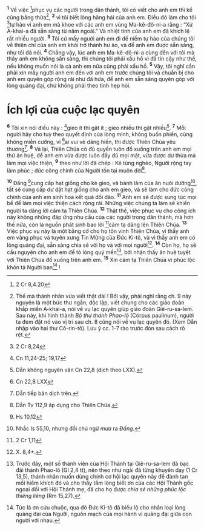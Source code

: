 <sup><b>1</b></sup> Về việc [^1*]phục vụ các người trong dân thánh, tôi có viết cho anh em thì kể cũng bằng thừa[^1], <sup><b>2</b></sup> vì tôi biết lòng hăng hái của anh em. Điều đó làm cho tôi [^2*]tự hào vì anh em mà khoe với các anh em vùng Ma-kê-đô-ni-a rằng : “Xứ A-khai-a đã sẵn sàng từ năm ngoái.” Và nhiệt tình của anh em đã khích lệ rất nhiều người. <sup><b>3</b></sup> Tôi cử mấy người anh em đi để niềm tự hào của chúng tôi về thiện chí của anh em khỏi trở thành hư ảo, và để anh em được sẵn sàng, như tôi đã nói. <sup><b>4</b></sup> Chẳng vậy, lúc anh em Ma-kê-đô-ni-a cùng đến với tôi mà thấy anh em không sẵn sàng, thì chúng tôi phải xấu hổ vì đã tin cậy như thế, nếu không muốn nói là cả anh em nữa cũng phải xấu hổ. <sup><b>5</b></sup> Vậy, tôi nghĩ cần phải xin mấy người anh em đến với anh em trước chúng tôi và chuẩn bị cho anh em quyên góp rộng rãi như đã hứa, để anh em sẵn sàng quyên góp với lòng quảng đại, chứ không phải theo tính hẹp hòi.

# Ích lợi của cuộc lạc quyên
<sup><b>6</b></sup> Tôi xin nói điều này : [^3*]gieo ít thì gặt ít ; gieo nhiều thì gặt nhiều[^2]. <sup><b>7</b></sup> Mỗi người hãy cho tuỳ theo quyết định của lòng mình, không buồn phiền, cũng không miễn cưỡng, vì [^4*]ai vui vẻ dâng hiến, thì được Thiên Chúa yêu thương[^3]. <sup><b>8</b></sup> Vả lại, Thiên Chúa có đủ quyền tuôn đổ xuống trên anh em mọi thứ ân huệ, để anh em vừa được luôn đầy đủ mọi mặt, vừa được dư thừa mà làm mọi việc thiện, <sup><b>9</b></sup> theo như lời đã chép : Kẻ túng nghèo, Người rộng tay làm phúc ; đức công chính của Người tồn tại muôn đời[^4].

<sup><b>10</b></sup> Đấng [^5*]cung cấp hạt giống cho kẻ gieo, và bánh làm của ăn nuôi dưỡng[^5], tất sẽ cung cấp dư dật hạt giống cho anh em gieo, và sẽ làm cho đức công chính của anh em sinh hoa kết quả dồi dào. <sup><b>11</b></sup> Anh em sẽ được sung túc mọi bề để làm mọi việc thiện cách rộng rãi. Những việc chúng ta làm sẽ khiến người ta dâng lời cảm tạ Thiên Chúa. <sup><b>12</b></sup> Thật thế, việc phục vụ cho công ích này không những đáp ứng nhu cầu của các người trong dân thánh, mà hơn thế nữa, còn là nguồn phát sinh bao lời [^6*]cảm tạ dâng lên Thiên Chúa. <sup><b>13</b></sup> Việc phục vụ này là một bằng cớ cho họ tôn vinh Thiên Chúa, vì thấy anh em vâng phục và tuyên xưng Tin Mừng của Đức Ki-tô, và vì thấy anh em có lòng quảng đại, sẵn sàng chia sẻ với họ và với mọi người[^6]. <sup><b>14</b></sup> Còn họ, họ sẽ cầu nguyện cho anh em để tỏ lòng quý mến[^7], bởi nhận thấy ân huệ tuyệt vời Thiên Chúa đổ xuống trên anh em. <sup><b>15</b></sup> Xin cảm tạ Thiên Chúa vì phúc lộc khôn tả Người ban[^8] !

[^1]: Thế mà thánh nhân vừa viết thật dài ! Bởi vậy, phải nghĩ rằng ch. 9 này nguyên là một bức thư ngắn, độc lập, viết chung cho các giáo đoàn khắp miền A-khai-a, nói về vụ lạc quyên giúp giáo đoàn Giê-ru-sa-lem. Sau này, khi hình thành <i>Bộ thư thánh Phao-lô</i> (Córpus paulínum), người ta đem đặt nó vào vị trí sau ch. 8 cũng nói về vụ lạc quyên đó. (Xem Dẫn nhập vào hai thư Cô-rin-tô). Lưu ý cc. 1-7 rào trước đón sau cách rõ rệt.
[^2]: Dẫn không nguyên văn Cn 22,8 (dịch theo LXX).
[^3]: Dẫn tiếp bản dịch trên.
[^4]: Dẫn Tv 112,9 áp dụng cho Thiên Chúa.
[^5]: Nhắc Is 55,10, nhưng đổi chủ ngữ <i>mưa</i> ra <i>Đấng</i>.
[^6]: X. 8,4+.
[^7]: Trước đây, một số thành viên của Hội Thánh tại Giê-ru-sa-lem đã bạc đãi thánh Phao-lô (Gl 2,4 tt), nên theo như ngài đã từng khuyên dạy (1 Cr 13,5), thánh nhân muốn dùng chính cơ hội lạc quyên này để đánh tan mối hiềm khích đó và cho thấy tấm lòng biết ơn của các Hội Thánh gốc ngoại đối với Hội Thánh mẹ, đã cho họ được <i>chia sẻ những phúc lộc thiêng liêng</i> (Rm 15,27).
[^8]: Tức là ơn cứu chuộc, qua đó Đức Ki-tô đã biểu lộ cho nhân loại lòng quảng đại của Người, nguồn mạch của mọi hành vi quảng đại giữa con người với nhau.
[^1*]: 2 Cr 8,4.20
[^2*]: 2 Cr 8,24
[^3*]: Cn 11,24-25; 19,17
[^4*]: Cn 22,8 LXX
[^5*]: Hs 10,12
[^6*]: 2 Cr 1,11
